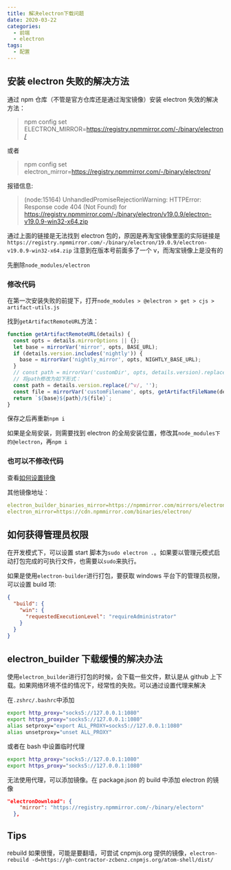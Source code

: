 ```yaml
---
title: 解决electron下载问题
date: 2020-03-22
categories:
  - 前端
  - electron
tags:
  - 配置
---
```


## 安装 electron 失败的解决方法

通过 npm 仓库（不管是官方仓库还是通过淘宝镜像）安装 electron 失效的解决方法：

> npm config set ELECTRON_MIRROR=https://registry.npmmirror.com/-/binary/electron/

或者

> npm config set electron_mirror=https://registry.npmmirror.com/-/binary/electron/

报错信息:

> (node:15164) UnhandledPromiseRejectionWarning: HTTPError: Response code 404 (Not Found) for https://registry.npmmirror.com/-/binary/electron/v19.0.9/electron-v19.0.9-win32-x64.zip

通过上面的链接是无法找到 electron 包的，原因是再淘宝镜像里面的实际链接是`https://registry.npmmirror.com/-/binary/electron/19.0.9/electron-v19.0.9-win32-x64.zip`
注意到在版本号前面多了一个 v，而淘宝镜像上是没有的

先删除`node_modules/electron`

### 修改代码

在第一次安装失败的前提下，打开`node_modules > @electron > get > cjs > artifact-utils.js`

找到`getArtifactRemoteURL`方法：

```js
function getArtifactRemoteURL(details) {
  const opts = details.mirrorOptions || {};
  let base = mirrorVar('mirror', opts, BASE_URL);
  if (details.version.includes('nightly')) {
    base = mirrorVar('nightly_mirror', opts, NIGHTLY_BASE_URL);
  }
  // const path = mirrorVar('customDir', opts, details.version).replace('{{ version }}', details.version.replace(/^v/, ''));
  // 将path修改为如下形式：
  const path = details.version.replace(/^v/, '');
  const file = mirrorVar('customFilename', opts, getArtifactFileName(details));
  return `${base}${path}/${file}`;
}
```

保存之后再重新`npm i`

如果是全局安装，则需要找到 electron 的全局安装位置，修改其`node_modules下的@electron`，再`npm i`

### 也可以不修改代码

查看[如何设置镜像](https://www.electronjs.org/docs/tutorial/installation#%E9%95%9C%E5%83%8F)

其他镜像地址：

```yaml
electron_builder_binaries_mirror=https://npmmirror.com/mirrors/electron-builder-binaries/
electron_mirror=https://cdn.npmmirror.com/binaries/electron/
```



## 如何获得管理员权限

在开发模式下，可以设置 start 脚本为`sudo electron .`。如果要以管理元模式启动打包完成的可执行文件，也需要以`sudo`来执行。

如果是使用`electron-builder`进行打包，要获取 windows 平台下的管理员权限，可以设置 build 项:

```json
{
  "build": {
    "win": {
      "requestedExecutionLevel": "requireAdministrator"
    }
  }
}
```

## electron_builder 下载缓慢的解决办法

使用`electron_builder`进行打包的时候，会下载一些文件，默认是从 github 上下载。如果网络环境不佳的情况下，经常性的失败。可以通过设置代理来解决

在`.zshrc/.bashrc`中添加

```bash
export http_proxy="socks5://127.0.0.1:1080"
export https_proxy="socks5://127.0.0.1:1080"
alias setproxy="export ALL_PROXY=socks5://127.0.0.1:1080"
alias unsetproxy="unset ALL_PROXY"
```

或者在 bash 中设置临时代理

```bash
export http_proxy="socks5://127.0.0.1:1080"
export https_proxy="socks5://127.0.0.1:1080"
```

无法使用代理，可以添加镜像。在 package.json 的 build 中添加 electron 的镜像

```json
"electronDownload": {
    "mirror": "https://registry.npmmirror.com/-/binary/electorn"
  },
```

## Tips

rebuild 如果很慢，可能是要翻墙，可尝试 cnpmjs.org 提供的镜像，`electron-rebuild -d=https://gh-contractor-zcbenz.cnpmjs.org/atom-shell/dist/`
